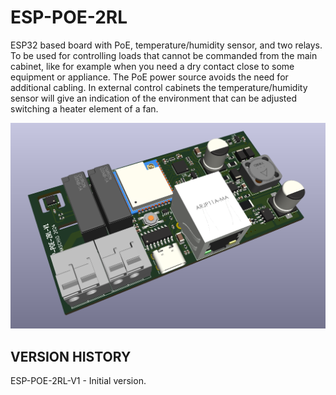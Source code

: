 # ESP-POE-2RL
ESP32 based board with PoE, temperature/humidity sensor, and two relays. To be used for controlling loads that cannot be commanded from the main cabinet, like for example when you need a dry contact close to some equipment or appliance. The PoE power source avoids the need for additional cabling. In external control cabinets the temperature/humidity sensor will give an indication of the environment that can be adjusted switching a heater element of a fan.

![alt text](https://github.com/thermseekr/esp-poe-2rl/blob/main/V1/esp-poe-2rl-V1.png "ESP-POE-2RL")

## VERSION HISTORY

ESP-POE-2RL-V1 - Initial version.
